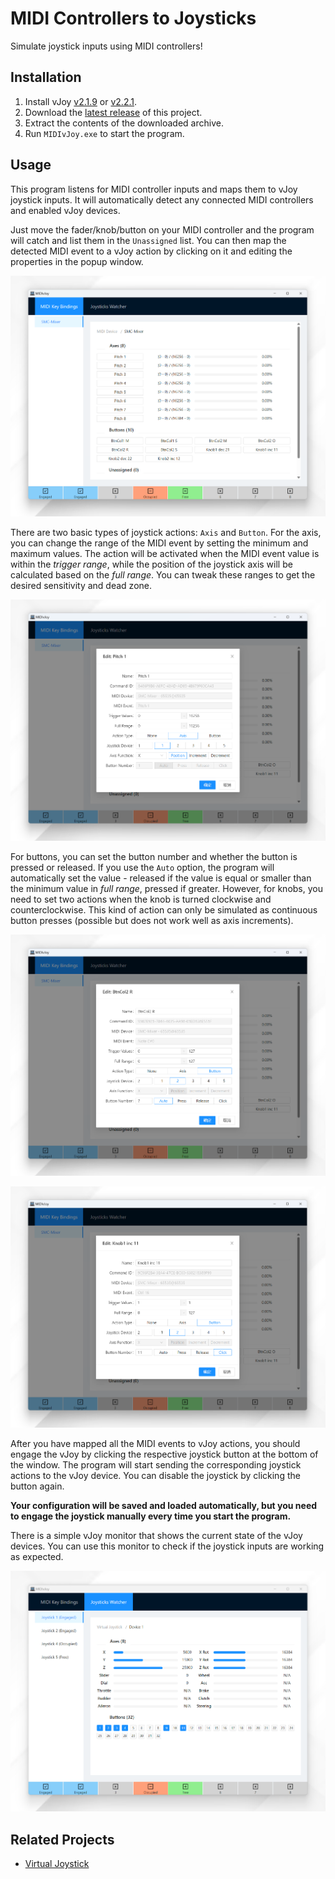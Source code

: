 # MIDI Controllers to Joysticks

Simulate joystick inputs using MIDI controllers!

## Installation

1. Install vJoy [v2.1.9](https://sourceforge.net/projects/vjoystick/files/Beta%202.x/2.1.9.1-160719/) or [v2.2.1](https://github.com/njz3/vJoy/releases/tag/v2.2.1.1).
2. Download the [latest release](https://github.com/muhac/midi-controller-joysticks/releases/latest) of this project.
3. Extract the contents of the downloaded archive.
4. Run `MIDIvJoy.exe` to start the program.

## Usage

This program listens for MIDI controller inputs and maps them to vJoy joystick inputs. It will automatically detect any connected MIDI controllers and enabled vJoy devices.

Just move the fader/knob/button on your MIDI controller and the program will catch and list them in the `Unassigned` list. You can then map the detected MIDI event to a vJoy action by clicking on it and editing the properties in the popup window.

![Screenshot](./docs/images/ui1.png)

There are two basic types of joystick actions: `Axis` and `Button`. For the axis, you can change the range of the MIDI event by setting the minimum and maximum values. The action will be activated when the MIDI event value is within the *trigger range*, while the position of the joystick axis will be calculated based on the *full range*. You can tweak these ranges to get the desired sensitivity and dead zone.

![Screenshot Axis](./docs/images/ui2.png)

For buttons, you can set the button number and whether the button is pressed or released. If you use the `Auto` option, the program will automatically set the value - released if the value is equal or smaller than the minimum value in *full range*, pressed if greater. However, for knobs, you need to set two actions when the knob is turned clockwise and counterclockwise. This kind of action can only be simulated as continuous button presses (possible but does not work well as axis increments).

![Screenshot Button](./docs/images/ui3.png)

![Screenshot Knob](./docs/images/ui4.png)

After you have mapped all the MIDI events to vJoy actions, you should engage the vJoy by clicking the respective joystick button at the bottom of the window. The program will start sending the corresponding joystick actions to the vJoy device. You can disable the joystick by clicking the button again.

**Your configuration will be saved and loaded automatically, but you need to engage the joystick manually every time you start the program.**

There is a simple vJoy monitor that shows the current state of the vJoy devices. You can use this monitor to check if the joystick inputs are working as expected.

![Screenshot Monitor](./docs/images/ui5.png)

## Related Projects

- [Virtual Joystick](https://github.com/njz3/vJoy)
